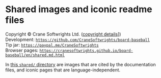 # Shared images and iconic readme files

Copyright © Crane Softwrights Ltd. ([copyright details](../COPYRIGHT.md)])  
Development: [`https://github.com/CraneSoftwrights/board-baseball`](https://github.com/CraneSoftwrights/board-baseball)  
Tip jar: [`https://paypal.me/CraneSoftwrights`](https://paypal.me/CraneSoftwrights)  
Browser pages: [`https://cranesoftwrights.github.io/board-baseball/en/shared.md.html`](https://cranesoftwrights.github.io/board-baseball/en/shared.md.html)  

In [this `shared/` directory](../shared) are images that are cited by the documentation files, and iconic pages that are language-independent.